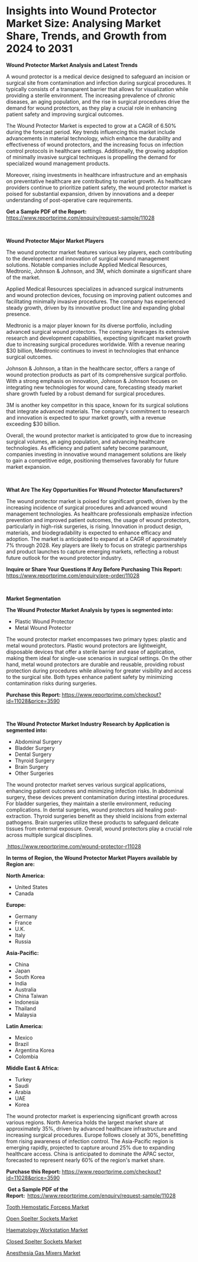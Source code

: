 <p><h1>Insights into Wound Protector Market Size: Analysing Market Share, Trends, and Growth from 2024 to 2031</h1></p><p><strong>Wound Protector Market Analysis and Latest Trends</strong></p>
<p><p>A wound protector is a medical device designed to safeguard an incision or surgical site from contamination and infection during surgical procedures. It typically consists of a transparent barrier that allows for visualization while providing a sterile environment. The increasing prevalence of chronic diseases, an aging population, and the rise in surgical procedures drive the demand for wound protectors, as they play a crucial role in enhancing patient safety and improving surgical outcomes.</p><p>The Wound Protector Market is expected to grow at a CAGR of 6.50% during the forecast period. Key trends influencing this market include advancements in material technology, which enhance the durability and effectiveness of wound protectors, and the increasing focus on infection control protocols in healthcare settings. Additionally, the growing adoption of minimally invasive surgical techniques is propelling the demand for specialized wound management products.</p><p>Moreover, rising investments in healthcare infrastructure and an emphasis on preventative healthcare are contributing to market growth. As healthcare providers continue to prioritize patient safety, the wound protector market is poised for substantial expansion, driven by innovations and a deeper understanding of post-operative care requirements.</p></p>
<p><strong>Get a Sample PDF of the Report:&nbsp;</strong> <a href="https://www.reportprime.com/enquiry/request-sample/11028">https://www.reportprime.com/enquiry/request-sample/11028</a></p>
<p>&nbsp;</p>
<p><strong>Wound Protector Major Market Players</strong></p>
<p><p>The wound protector market features various key players, each contributing to the development and innovation of surgical wound management solutions. Notable companies include Applied Medical Resources, Medtronic, Johnson & Johnson, and 3M, which dominate a significant share of the market.</p><p>Applied Medical Resources specializes in advanced surgical instruments and wound protection devices, focusing on improving patient outcomes and facilitating minimally invasive procedures. The company has experienced steady growth, driven by its innovative product line and expanding global presence.</p><p>Medtronic is a major player known for its diverse portfolio, including advanced surgical wound protectors. The company leverages its extensive research and development capabilities, expecting significant market growth due to increasing surgical procedures worldwide. With a revenue nearing $30 billion, Medtronic continues to invest in technologies that enhance surgical outcomes.</p><p>Johnson & Johnson, a titan in the healthcare sector, offers a range of wound protection products as part of its comprehensive surgical portfolio. With a strong emphasis on innovation, Johnson & Johnson focuses on integrating new technologies for wound care, forecasting steady market share growth fueled by a robust demand for surgical procedures.</p><p>3M is another key competitor in this space, known for its surgical solutions that integrate advanced materials. The company's commitment to research and innovation is expected to spur market growth, with a revenue exceeding $30 billion.</p><p>Overall, the wound protector market is anticipated to grow due to increasing surgical volumes, an aging population, and advancing healthcare technologies. As efficiency and patient safety become paramount, companies investing in innovative wound management solutions are likely to gain a competitive edge, positioning themselves favorably for future market expansion.</p></p>
<p>&nbsp;</p>
<p><strong>What Are The Key Opportunities For Wound Protector Manufacturers?</strong></p>
<p><p>The wound protector market is poised for significant growth, driven by the increasing incidence of surgical procedures and advanced wound management technologies. As healthcare professionals emphasize infection prevention and improved patient outcomes, the usage of wound protectors, particularly in high-risk surgeries, is rising. Innovation in product design, materials, and biodegradability is expected to enhance efficacy and adoption. The market is anticipated to expand at a CAGR of approximately 7% through 2028. Key players are likely to focus on strategic partnerships and product launches to capture emerging markets, reflecting a robust future outlook for the wound protector industry.</p></p>
<p><strong>Inquire or Share Your Questions If Any Before Purchasing This Report:</strong> <a href="https://www.reportprime.com/enquiry/pre-order/11028">https://www.reportprime.com/enquiry/pre-order/11028</a></p>
<p>&nbsp;</p>
<p><strong>Market Segmentation</strong></p>
<p><strong>The Wound Protector Market Analysis by types is segmented into:</strong></p>
<p><ul><li>Plastic Wound Protector</li><li>Metal Wound Protector</li></ul></p>
<p><p>The wound protector market encompasses two primary types: plastic and metal wound protectors. Plastic wound protectors are lightweight, disposable devices that offer a sterile barrier and ease of application, making them ideal for single-use scenarios in surgical settings. On the other hand, metal wound protectors are durable and reusable, providing robust protection during procedures while allowing for greater visibility and access to the surgical site. Both types enhance patient safety by minimizing contamination risks during surgeries.</p></p>
<p><strong>Purchase this Report:&nbsp;</strong><a href="https://www.reportprime.com/checkout?id=11028&price=3590">https://www.reportprime.com/checkout?id=11028&price=3590</a></p>
<p>&nbsp;</p>
<p><strong>The Wound Protector Market Industry Research by Application is segmented into:</strong></p>
<p><ul><li>Abdominal Surgery</li><li>Bladder Surgery</li><li>Dental Surgery</li><li>Thyroid Surgery</li><li>Brain Surgery</li><li>Other Surgeries</li></ul></p>
<p><p>The wound protector market serves various surgical applications, enhancing patient outcomes and minimizing infection risks. In abdominal surgery, these devices prevent contamination during intestinal procedures. For bladder surgeries, they maintain a sterile environment, reducing complications. In dental surgeries, wound protectors aid healing post-extraction. Thyroid surgeries benefit as they shield incisions from external pathogens. Brain surgeries utilize these products to safeguard delicate tissues from external exposure. Overall, wound protectors play a crucial role across multiple surgical disciplines.</p></p>
<p><a href="https://www.reportprime.com/wound-protector-r11028">&nbsp;https://www.reportprime.com/wound-protector-r11028</a></p>
<p><strong>In terms of Region, the Wound Protector Market Players available by Region are:</strong></p>
<p>
    <p> <strong> North America: </strong>
        <ul>
            <li>United States</li>
            <li>Canada</li>
        </ul>
        </p> 
    <p> <strong> Europe: </strong>
        <ul>
            <li>Germany</li>
            <li>France</li>
            <li>U.K.</li>
            <li>Italy</li>
            <li>Russia</li>
        </ul>
        </p> 
    <p> <strong> Asia-Pacific: </strong>
        <ul>
            <li>China</li>
            <li>Japan</li>
            <li>South Korea</li>
            <li>India</li>
            <li>Australia</li>
            <li>China Taiwan</li>
            <li>Indonesia</li>
            <li>Thailand</li>
            <li>Malaysia</li>
        </ul>
        </p> 
    <p> <strong> Latin America: </strong>
        <ul>
            <li>Mexico</li>
            <li>Brazil</li>
            <li>Argentina Korea</li>
            <li>Colombia</li>
        </ul>
        </p> 
    <p> <strong> Middle East & Africa: </strong>
        <ul>
            <li>Turkey</li>
            <li>Saudi</li>
            <li>Arabia</li>
            <li>UAE</li>
            <li>Korea</li>
        </ul>
    </p>
    </p>
<p><p>The wound protector market is experiencing significant growth across various regions. North America holds the largest market share at approximately 35%, driven by advanced healthcare infrastructure and increasing surgical procedures. Europe follows closely at 30%, benefitting from rising awareness of infection control. The Asia-Pacific region is emerging rapidly, projected to capture around 25% due to expanding healthcare access. China is anticipated to dominate the APAC sector, forecasted to represent nearly 60% of the region's market share.</p></p>
<p><strong>Purchase this Report: </strong><a href="https://www.reportprime.com/checkout?id=11028&price=3590">https://www.reportprime.com/checkout?id=11028&price=3590</a></p>
<p>&nbsp;<strong>Get a Sample PDF of the Report:&nbsp;&nbsp;</strong><a href="https://www.reportprime.com/enquiry/request-sample/11028">https://www.reportprime.com/enquiry/request-sample/11028</a></p>
<p><strong></strong></p>
<p><p><a href="https://medium.com/@penelope.lee568/the-global-tooth-hemostatic-forceps-market-is-projected-to-experience-an-annual-growth-rate-of-4-4-ad8ca656cad2">Tooth Hemostatic Forceps Market</a></p><p><a href="https://www.linkedin.com/pulse/open-spelter-sockets-market-research-report-exploring-size-xpvsf?trackingId=2q5MQepxQG6%2FU8501sKJfw%3D%3D">Open Spelter Sockets Market</a></p><p><a href="https://medium.com/@penelope.lee568/navigating-the-global-haematology-workstation-market-landscape-trends-forecasts-and-impact-02e361e1ab81">Haematology Workstation Market</a></p><p><a href="https://www.linkedin.com/pulse/global-closed-spelter-sockets-market-status-2024-2031-dd4zc?trackingId=qHjS2HR6T2eMCxZaFL0hcg%3D%3D">Closed Spelter Sockets Market</a></p><p><a href="https://github.com/gdfhhhj/Market-Research-Report-List-6/blob/main/anesthesia-gas-mixers-market.md">Anesthesia Gas Mixers Market</a></p></p>